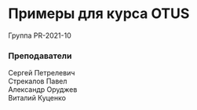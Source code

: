 # Примеры для курса OTUS


Группа PR-2021-10

### Преподаватели
Сергей Петрелевич<br>
Стрекалов Павел<br>
Александр Оруджев<br>
Виталий Куценко
